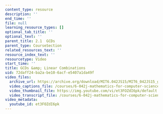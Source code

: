 ```yaml
---
content_type: resource
description: ''
end_time: ''
file: null
learning_resource_types: []
optional_tab_title: ''
optional_text: ''
parent_title: 2.1  GCDs
parent_type: CourseSection
related_resources_text: ''
resource_index_text: ''
resourcetype: Video
start_time: ''
title: GCDs &amp; Linear Combinations
uid: 72daff24-ba2a-be10-6acf-e5407a1da49f
video_files:
  archive_url: https://archive.org/download/MIT6.042JS15/MIT6_042JS15_gcd_def_ipod.mp4
  video_captions_file: /courses/6-042j-mathematics-for-computer-science-spring-2015/0b918c57d98e5e4ab0186ce8fa027a4f_et3FOZdI6pk.vtt
  video_thumbnail_file: https://img.youtube.com/vi/et3FOZdI6pk/default.jpg
  video_transcript_file: /courses/6-042j-mathematics-for-computer-science-spring-2015/a3100dde518ec00bbd92e029b8ee001b_et3FOZdI6pk.pdf
video_metadata:
  youtube_id: et3FOZdI6pk
---
```

